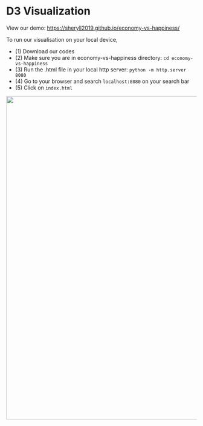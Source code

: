 # D3 Visualization

View our demo: https://sheryll2019.github.io/economy-vs-happiness/

To run our visualisation on your local device,

- (1) Download our codes
- (2) Make sure you are in economy-vs-happiness directory: `cd economy-vs-happiness`
- (3) Run the .html file in your local http server: `python -m http.server 8080`
- (4) Go to your browser and search `localhost:8080` on your search bar
- (5) Click on `index.html`


<img width="855" src="https://github.com/sheryll2019/sheryll2019.github.io/assets/61812922/1ca5b959-d621-4d0e-96d5-1178f226f740">
